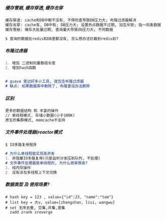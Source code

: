 
##### 缓存雪崩, 缓存穿透, 缓存击穿
```markdown
缓存穿透: cache和DB中都不没有, 不停的查导致DB压力大; 布隆过虑器解决
缓存击穿: cache有, DB中有; DB压力大; 设置热点数据不过期, 加互斥锁; 指一同条数据
缓存雪崩: 缓存大批量过期, 查询量大导致db压力大; 不同数据
```

```markdown
$ 查询的数据在redis和DB里都没有, 怎么想办法拦截到redis前?

```

##### 布隆过虑器
```markdown
1. 增加 二进制向量数组长度
2. 增加hash函数


# guava 里边好多小工具, 就包含布隆过虑器
# 缺点: 如果数据库中删除了, 布隆里没办法删除
```
 
##### 区别
```markdown
更多的数据结构 和 丰富的操作
// 单线程模式, 存储小数据(小于100K)
原生的集群模式, memcache不支持
```

##### 文件事件处理器(reactor模式
```markdown
$ IO多路复用程序

# 为什么单线程能实现高并发
1. 非阻塞IO多路复用(只是监听分发压到队列, 不处理)
# 文件事件处理器是单线程的, 为什么效率很高?
1. 纯内存操作
2. 没有涉及多线程上下文切换
```

##### 数据类型 及 使用场景?
```
# hash key = 123 , value={"id":23, "name":"tom"}
# list key = 大v, value=[zhangshan, lisi, wangwu]
# set 无序去重, 交集,并集,差集
  zadd zrank zreverge
```
